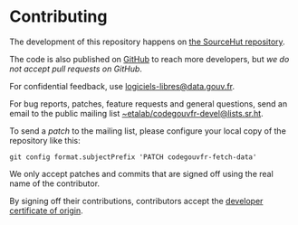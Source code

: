 # Contributing

The development of this repository happens on [the SourceHut repository](https://git.sr.ht/~etalab/codegouvfr-fetch-data).

The code is also published on [GitHub](https://github.com/codegouvfr/codegouvfr-fetch-data) to reach more developers, but *we do not accept pull requests on GitHub*.

For confidential feedback, use [logiciels-libres@data.gouv.fr](mailto:logiciels-libres@data.gouv.fr).

For bug reports, patches, feature requests and general questions, send an email to the public mailing list [~etalab/codegouvfr-devel@lists.sr.ht](mailto:~etalab/codegouvfr-devel@lists.sr.ht).

To send a *patch* to the mailing list, please configure your local copy of the repository like this:

`git config format.subjectPrefix 'PATCH codegouvfr-fetch-data'`

We only accept patches and commits that are signed off using the real name of the contributor.

By signing off their contributions, contributors accept the [developer certificate of origin](https://developercertificate.org).
